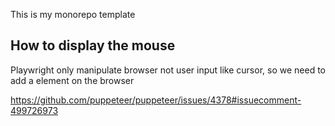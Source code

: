 This is my monorepo template





## How to display the mouse

Playwright only manipulate browser not user input like cursor, so we need to add a element on the browser

https://github.com/puppeteer/puppeteer/issues/4378#issuecomment-499726973